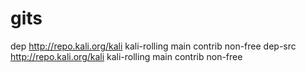 # gits
dep http://repo.kali.org/kali kali-rolling main contrib non-free  dep-src http://repo.kali.org/kali kali-rolling main contrib non-free
